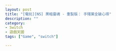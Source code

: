 ```yaml
---
layout: post
title: "[電玩][NS] 黑暗靈魂 - 重製版： 手殘黨全破心得"
description: ""
category: 
- Switch
- 遊戲天國
tags: ["Game", "switch"]

---
```


